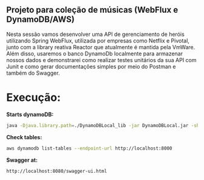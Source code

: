 <h2>Projeto para coleção de músicas (WebFlux e DynamoDB/AWS)</h2>

Nesta sessão vamos desenvolver uma API de gerenciamento de heróis utilizando Spring WebFlux, utilizada por empresas como Netflix e Pivotal, junto com a library reativa Reactor que atualmente é mantida pela VmWare. Além disso, usaremos o banco DynamoDb localmente para armazenar nossos dados e demonstrarei como realizar testes unitários da sua API com Junit e como gerar documentações simples por meio do Postman e também do Swagger.

# Execução:

**Starts dynamoDB:**
```bash
java -Djava.library.path=./DynamoDBLocal_lib -jar DynamoDBLocal.jar -sharedDb
```

**Check tables:**
```bash
aws dynamodb list-tables --endpoint-url http://localhost:8000
```

**Swagger at:**
```bash
http://localhost:8080/swagger-ui.html
```
